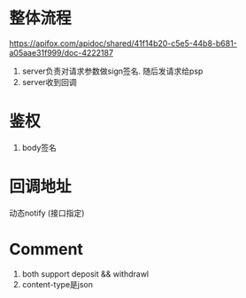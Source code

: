 整体流程
==============
https://apifox.com/apidoc/shared/41f14b20-c5e5-44b8-b681-a05aae31f999/doc-4222187

1. server负责对请求参数做sign签名. 随后发请求给psp
4. server收到回调


鉴权
==============
1. body签名


回调地址
==============
动态notify (接口指定)


Comment
===============
1. both support deposit && withdrawl
2. content-type是json